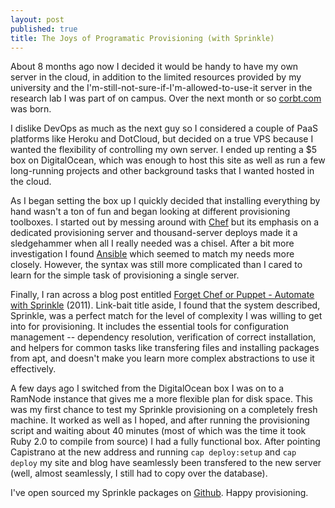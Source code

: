 ```yaml
---
layout: post
published: true
title: The Joys of Programatic Provisioning (with Sprinkle)
---
```

About 8 months ago now I decided it would be handy to have my own server in the cloud, in addition to the limited resources provided by my university and the I'm-still-not-sure-if-I'm-allowed-to-use-it server in the research lab I was part of on campus.  Over the next month or so [corbt.com](http://corbt.com) was born.

I dislike DevOps as much as the next guy so I considered a couple of PaaS platforms like Heroku and DotCloud, but decided on a true VPS because I wanted the flexibility of controlling my own server.  I ended up renting a $5 box on DigitalOcean, which was enough to host this site as well as run a few long-running projects and other background tasks that I wanted hosted in the cloud.

As I began setting the box up I quickly decided that installing everything by hand wasn't a ton of fun and began looking at different provisioning toolboxes.  I started out by messing around with [Chef](http://opscode.com/chef/) but its emphasis on a dedicated provisioning server and thousand-server deploys made it a sledgehammer when all I really needed was a chisel.  After a bit more investigation I found [Ansible](http://github.com/ansible-provisioning/ansible-provisioning) which seemed to match my needs more closely.  However, the syntax was still more complicated than I cared to learn for the simple task of provisioning a single server.

Finally, I ran across a blog post entitled [Forget Chef or Puppet - Automate with Sprinkle](http://mt.gomiso.com/2011/08/26/forget-chef-or-puppet-automate-with-sprinkle/) (2011).  Link-bait title aside, I found that the system described, Sprinkle, was a perfect match for the level of complexity I was willing to get into for provisioning.  It includes the essential tools for configuration management -- dependency resolution, verification of correct installation, and helpers for common tasks like transfering files and installing packages from apt, and doesn't make you learn more complex abstractions to use it effectively.

A few days ago I switched from the DigitalOcean box I was on to a RamNode instance that gives me a more flexible plan for disk space.  This was my first chance to test my Sprinkle provisioning on a completely fresh machine.  It worked as well as I hoped, and after running the provisioning script and waiting about 40 minutes (most of which was the time it took Ruby 2.0 to compile from source) I had a fully functional box.  After pointing Capistrano at the new address and running `cap deploy:setup` and `cap deploy` my site and blog have seamlessly been transfered to the new server (well, almost seamlessly, I still had to copy over the database).

I've open sourced my Sprinkle packages on [Github](https://github.com/kcorbitt/deploy-corbt).  Happy provisioning.